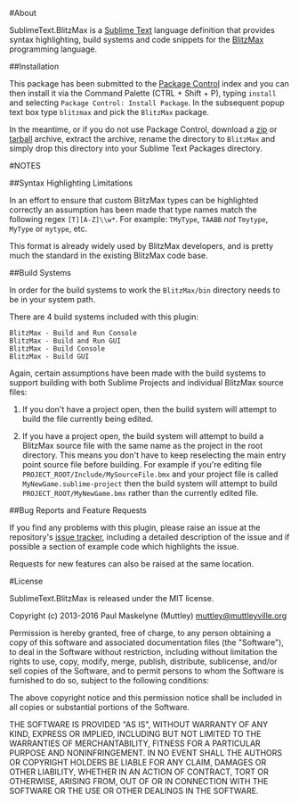 #About

SublimeText.BlitzMax is a [Sublime Text][1] language definition that provides
syntax highlighting, build systems and code snippets for the [BlitzMax][2]
programming language.

##Installation

This package has been submitted to the [Package Control][3] index and you can
then install it via the Command Palette (CTRL + Shift + P), typing `install` and
selecting `Package Control: Install Package`. In the subsequent popup text box
type `blitzmax` and pick the `BlitzMax` package.

In the meantime, or if you do not use Package Control, download a [zip][4] or
[tarball][5] archive, extract the archive, rename the directory to `BlitzMax`
and simply drop this directory into your Sublime Text Packages directory.

#NOTES

##Syntax Highlighting Limitations

In an effort to ensure that custom BlitzMax types can be highlighted correctly
an assumption has been made that type names match the following regex
`[T][A-Z]\\w*`.  For example: `TMyType`, `TAABB` _not_ `Tmytype`, `MyType` or
`mytype`, etc.

This format is already widely used by BlitzMax developers, and is pretty much
the standard in the existing BlitzMax code base.

##Build Systems

In order for the build systems to work the `BlitzMax/bin` directory needs to be
in your system path.

There are 4 build systems included with this plugin:

	BlitzMax - Build and Run Console
	BlitzMax - Build and Run GUI
	BlitzMax - Build Console
	BlitzMax - Build GUI

Again, certain assumptions have been made with the build systems to support
building with both Sublime Projects and individual BlitzMax source files:

1. If you don't have a project open, then the build system will attempt to build
the file currently being edited.

2. If you have a project open, the build system will attempt to build a BlitzMax
source file with the same name as the project in the root directory.  This means
you don't have to keep reselecting the main entry point source file before
building.  For example if you're editing file
`PROJECT_ROOT/Include/MySourceFile.bmx` and your project file is called
`MyNewGame.sublime-project` then the build system will attempt to build
`PROJECT_ROOT/MyNewGame.bmx` rather than the currently edited file.

##Bug Reports and Feature Requests

If you find any problems with this plugin, please raise an issue at the
repository's [issue tracker][6], including a detailed description of the issue
and if possible a section of example code which highlights the issue.

Requests for new features can also be raised at the same location.

#License

SublimeText.BlitzMax is released under the MIT license.

Copyright (c) 2013-2016 Paul Maskelyne (Muttley) <muttley@muttleyville.org>

Permission is hereby granted, free of charge, to any person obtaining a copy of
this software and associated documentation files (the "Software"), to deal in
the Software without restriction, including without limitation the rights to
use, copy, modify, merge, publish, distribute, sublicense, and/or sell copies of
the Software, and to permit persons to whom the Software is furnished to do so,
subject to the following conditions:

The above copyright notice and this permission notice shall be included in all
copies or substantial portions of the Software.

THE SOFTWARE IS PROVIDED "AS IS", WITHOUT WARRANTY OF ANY KIND, EXPRESS OR
IMPLIED, INCLUDING BUT NOT LIMITED TO THE WARRANTIES OF MERCHANTABILITY, FITNESS
FOR A PARTICULAR PURPOSE AND NONINFRINGEMENT. IN NO EVENT SHALL THE AUTHORS OR
COPYRIGHT HOLDERS BE LIABLE FOR ANY CLAIM, DAMAGES OR OTHER LIABILITY, WHETHER
IN AN ACTION OF CONTRACT, TORT OR OTHERWISE, ARISING FROM, OUT OF OR IN
CONNECTION WITH THE SOFTWARE OR THE USE OR OTHER DEALINGS IN THE SOFTWARE.

[1]: http://www.sublimetext.com/
[2]: http://www.blitzbasic.com/Products/blitzmax.php
[3]: http://wbond.net/sublime_packages/package_control
[4]: https://bitbucket.org/muttley/sublimetext.blitzmax/get/tip.zip
[5]: https://bitbucket.org/muttley/sublimetext.blitzmax/get/tip.tar.bz2
[6]: https://bitbucket.org/muttley/sublimetext.blitzmax/issues?status=new&status=open
